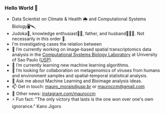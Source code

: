 ### Hello World 👋

- Data Scientist on Climate & Health 🌦️ and Computational Systems Biology🖥️🛰️, 
- Judoka🥋, knowledge enthusiast🔬🔭, father, and husband👨‍👩‍👧. Not necessarily in this order 🔁.
- I'm investigating cases the relation between 
- 🔬 I’m currently working on image-based spatial transcriptomics data analysis in the [Computational Systems Biology Laboratory](https://www.csbiology.org/) at University of Sao Paulo ([USP](usp.br)).
- 🌱 I’m currently learning new machine learning algorithms.
- 👯 I’m looking for collaboration on metagenomics of viruses from humans and environment samples and spatial-temporal statistical analysis.
- 💬 Ask me about Machine Learning and Bioimage analysis ideas.
- 📫 Get in touch: [mauro_morais@usp.br](mailto:mauro_morais@usp.br) or [mauroccm@gmail.com](mailto:mauroccm@gmail.com)
- 📰 Other news: [instagram.com/mauroccm](instagram.com/mauroccm)
- ⚡ Fun fact: "The only victory that lasts is the one won over one's own ignorance." Kano Jigoro
